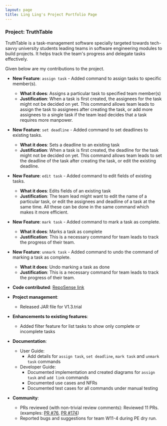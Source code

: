 ```yaml
---
layout: page
title: Ling Ling's Project Portfolio Page
---
```


### Project: TruthTable

TruthTable is a task-management software specially targeted towards tech-savvy university students leading
teams in software engineering modules to build projects. It helps track the team's progress and delegate tasks
effectively.

Given below are my contributions to the project.

* **New Feature**: `assign task` - Added command to assign tasks to specific member(s).
    * **What it does**: Assigns a particular task to specified team member(s)
    * **Justification**: When a task is first created, the assignees for the task might not be decided on yet. This
      command allows team leads to assign the task to assignees after creating the task, or add more assignees to a
      single task if the team lead decides that a task requires more manpower.
  
* **New Feature**: `set deadline` - Added command to set deadlines to existing tasks.
    * **What it does**: Sets a deadline to an existing task
    * **Justification**: When a task is first created, the deadline for the task might not be decided on yet. This
      command allows team leads to set the deadline of the task after creating the task, or edit the existing deadline.

* **New Feature**: `edit task` - Added command to edit fields of existing tasks.
    * **What it does**: Edits fields of an existing task
    * **Justification**: The team lead might want to edit the name of a particular task, or edit the assignees and
      deadline of a task at the same time. All these can be done in the same command which makes it more efficient.

* **New Feature**: `mark task` - Added command to mark a task as complete.
    * **What it does**: Marks a task as complete
    * **Justification**: This is a necessary command for team leads to track the progress of their team.

* **New Feature**: `unmark task` - Added command to undo the command of marking a task as complete.
    * **What it does**: Undo marking a task as done
    * **Justification**: This is a necessary command for team leads to track the progress of their team.

* **Code contributed**: [RepoSense link](https://nus-cs2103-ay2223s1.github.io/tp-dashboard/?search=&sort=groupTitle&sortWithin=title&timeframe=commit&mergegroup=&groupSelect=groupByRepos&breakdown=true&checkedFileTypes=docs~functional-code~test-code~other&since=2022-09-16&tabOpen=true&tabType=authorship&tabAuthor=ling-ui&tabRepo=AY2223S1-CS2103T-W13-4%2Ftp%5Bmaster%5D&authorshipIsMergeGroup=false&authorshipFileTypes=docs~functional-code~test-code&authorshipIsBinaryFileTypeChecked=false&authorshipIsIgnoredFilesChecked=false)

* **Project management**:
    * Released JAR file for V1.3.trial

* **Enhancements to existing features**:
    * Added filter feature for list tasks to show only complete or incomplete tasks

* **Documentation**:
    * User Guide:
        * Add details for `assign task`, `set deadline`, `mark task` and `unmark task` commands
    * Developer Guide:
        * Documented implementation and created diagrams for `assign task` and `add link` commands
        * Documented use cases and NFRs
        * Documented test cases for all commands under manual testing

* **Community**:
    * PRs reviewed (with non-trivial review comments): Reviewed 11 PRs. (examples:
      [PR #76](https://github.com/AY2223S1-CS2103T-W13-4/tp/pull/76),
      [PR #174](https://github.com/AY2223S1-CS2103T-W13-4/tp/pull/174))
    * Reported bugs and suggestions for team W11-4 during PE dry run.
